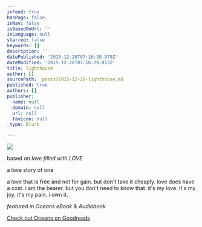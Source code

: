 ```yaml
---
inFeed: true
hasPage: false
inNav: false
isBasedOnUrl: ''
inLanguage: null
starred: false
keywords: []
description: ''
datePublished: '2015-12-20T07:16:38.979Z'
dateModified: '2015-12-20T07:16:29.913Z'
title: lighthouse
author: []
sourcePath: _posts/2015-12-20-lighthouse.md
published: true
authors: []
publisher:
  name: null
  domain: null
  url: null
  favicon: null
_type: Blurb

---
```

![](https://the-grid-user-content.s3-us-west-2.amazonaws.com/ffece928-cbcb-4057-8d1e-7ddbd39d6558.jpg)

based on _love filled with LOVE_

a love story of one

a love that is free and not for gain. but don't take it cheaply. love does have a cost. i am the bearer. but you don't need to know that. it's my love. it's my joy. it's my pain. i own it.

_featured in Oceans eBook & Audiobook_

[Check out Oceans on Goodreads][0]

[0]: https://www.goodreads.com/book/show/27814335-oceans
